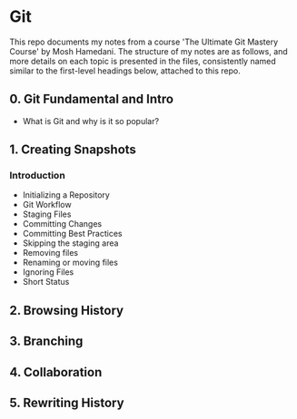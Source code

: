 # Git

This repo documents my notes from a course 'The Ultimate Git Mastery Course' by Mosh Hamedani. The structure of my notes are as follows, and more details on each topic is presented in the files, consistently named similar to the first-level headings below, attached to this repo.

## 0. Git Fundamental and Intro
- What is Git and why is it so popular?

## 1. Creating Snapshots	
### Introduction	
- Initializing a Repository	
- Git Workflow	
- Staging Files	
- Committing Changes	
- Committing Best Practices	
- Skipping the staging area	
- Removing files	
- Renaming or moving files	
- Ignoring Files	
- Short Status	

## 2. Browsing History

## 3. Branching

## 4. Collaboration

## 5. Rewriting History
